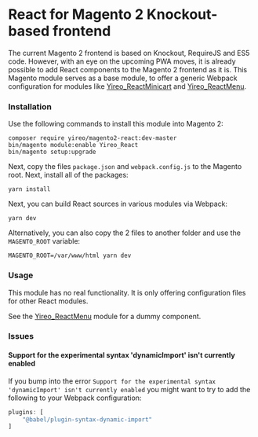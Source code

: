 # React for Magento 2 Knockout-based frontend
The current Magento 2 frontend is based on Knockout, RequireJS and ES5 code. However, with an eye on the upcoming PWA moves, it is already possible to add React components to the Magento 2 frontend as it is. This Magento module serves as a base module, to offer a generic Webpack configuration for modules like  [Yireo_ReactMinicart](https://github.com/yireo-training/Yireo_ReactMinicart) and [Yireo_ReactMenu](https://github.com/yireo-training/Yireo_ReactMenu).

### Installation
Use the following commands to install this module into Magento 2:

    composer require yireo/magento2-react:dev-master
    bin/magento module:enable Yireo_React
    bin/magento setup:upgrade

Next, copy the files `package.json` and `webpack.config.js` to the Magento root. Next, install all of the packages:

    yarn install

Next, you can build React sources in various modules via Webpack:

    yarn dev

Alternatively, you can also copy the 2 files to another folder and use the `MAGENTO_ROOT` variable:

    MAGENTO_ROOT=/var/www/html yarn dev

### Usage
This module has no real functionality. It is only offering configuration files for other React modules.

See the [Yireo_ReactMenu](https://github.com/yireo-training/Yireo_ReactMenu) module for a dummy component.

### Issues
#### Support for the experimental syntax 'dynamicImport' isn't currently enabled 
If you bump into the error `Support for the experimental syntax 'dynamicImport' isn't currently enabled` you might want to try to add the following to your Webpack configuration:
```js
plugins: [
    "@babel/plugin-syntax-dynamic-import"
]
```
